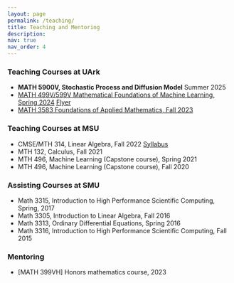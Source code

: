 ```yaml
---
layout: page
permalink: /teaching/
title: Teaching and Mentoring
description: 
nav: true
nav_order: 4
---
```


### Teaching Courses at UArk
* **MATH 5900V, Stochastic Process and Diffusion Model** Summer 2025
* [MATH 499V/599V Mathematical Foundations of Machine Learning, Spring 2024](/teaching/math-499v599v/) <a href="../assets/pdf/flyer_MATH-499v599v-S24.pdf" target="_blank" rel="noopener noreferrer" class="float-right">Flyer</a>
* [MATH 3583 Foundations of Applied Mathematics, Fall 2023](/teaching/math-3583/) 

### Teaching Courses at MSU
* CMSE/MTH 314, Linear Algebra, Fall 2022 <a href="../assets/pdf/syllabus_MTH314.pdf" target="_blank" rel="noopener noreferrer" class="float-right">Syllabus</a>
* MTH 132, Calculus, Fall 2021
* MTH 496, Machine Learning (Capstone course), Spring 2021
* MTH 496, Machine Learning (Capstone course), Fall 2020

### Assisting Courses at SMU
* Math 3315, Introduction to High Performance Scientific Computing, Spring, 2017
* Math 3305, Introduction to Linear Algebra, Fall 2016
* Math 3313, Ordinary Differential Equations, Spring 2016
* Math 3316, Introduction to High Performance Scientific Computing, Fall 2015

### Mentoring
* [MATH 399VH] Honors mathematics course, 2023
